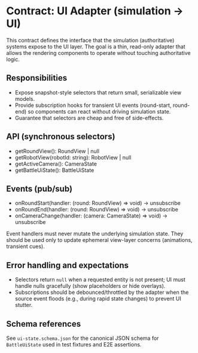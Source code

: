 # Contract: UI Adapter (simulation → UI)

This contract defines the interface that the simulation (authoritative) systems
expose to the UI layer. The goal is a thin, read-only adapter that allows the
rendering components to operate without touching authoritative logic.

## Responsibilities

- Expose snapshot-style selectors that return small, serializable view models.  
- Provide subscription hooks for transient UI events (round-start, round-end) so
  components can react without driving simulation state.  
- Guarantee that selectors are cheap and free of side-effects.

## API (synchronous selectors)

- getRoundView(): RoundView | null  
- getRobotView(robotId: string): RobotView | null  
- getActiveCamera(): CameraState  
- getBattleUiState(): BattleUiState  

## Events (pub/sub)

- onRoundStart(handler: (round: RoundView) => void) -> unsubscribe  
- onRoundEnd(handler: (round: RoundView) => void) -> unsubscribe  
- onCameraChange(handler: (camera: CameraState) => void) -> unsubscribe  

Event handlers must never mutate the underlying simulation state. They should be
used only to update ephemeral view-layer concerns (animations, transient cues).

## Error handling and expectations

- Selectors return `null` when a requested entity is not present; UI must handle
  nulls gracefully (show placeholders or hide overlays).  
- Subscriptions should be debounced/throttled by the adapter when the source
  event floods (e.g., during rapid state changes) to prevent UI stutter.  

## Schema references

See `ui-state.schema.json` for the canonical JSON schema for `BattleUiState` used
in test fixtures and E2E assertions.
